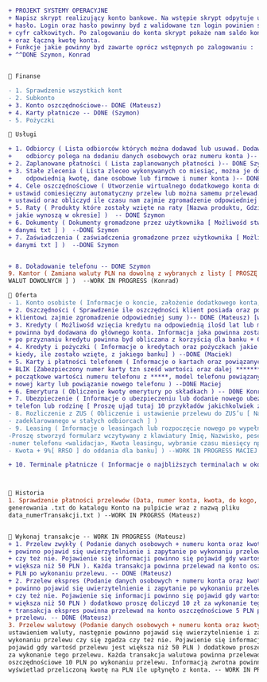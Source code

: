 ﻿```diff
+ PROJEKT SYSTEMY OPERACYJNE
+ Napisz skrypt realizujący konto bankowe. Na wstępie skrypt odpytuje użytkownika o login i
+ hasło. Login oraz hasło powinny byd z walidowane tzn login powinien składad się tylko z liter a hasło z
+ cyfr całkowitych. Po zalogowaniu do konta skrypt pokaże nam saldo konta oraz zebrane oszczędności
+ oraz łączną kwotę konta.
+ Funkcje jakie powinny byd zawarte oprócz wstępnych po zalogowaniu :
+ ^^DONE Szymon, Konrad 


 Finanse

- 1. Sprawdzenie wszystkich kont
- 2. Subkonto
+ 3. Konto oszczędnościowe-- DONE (Mateusz)
+ 4. Karty płatnicze -- DONE (Szymon)
- 5. Pożyczki

 Usługi

+ 1. Odbiorcy ( Lista odbiorców których można dodawad lub usuwad. Dodawanie nowego
+    odbiorcy polega na dodaniu danych osobowych oraz numeru konta )-- DONE Mateusz
+ 2. Zaplanowane płatności ( Lista zaplanowanych płatności )-- DONE Szymon
+ 3. Stałe zlecenia ( Lista zleceo wykonywanych co miesiąc, można je dodawad i ustawiad
+    odpowiednią kwotę, dane osobowe lub firmowe i numer konta )-- DONE Mateusz
+ 4. Cele oszczędnościowe ( Utworzenie wirtualnego dodatkowego konta do którego można
+ ustawid comiesięczny automatyczny przelew lub można samemu przelewad. Należy to
+ ustawid oraz obliczyd ile czasu nam zajmie zgromadzenie odpowiedniej kwoty )-- DONE (Mateusz)
+ 5. Raty ( Produkty które zostały wzięte na raty [Nazwa produktu, Gdzie został wzięty, Koszt, raty
+ jakie wynoszą w okresie] )  -- DONE Szymon
+ 6. Dokumenty ( Dokumenty gromadzone przez użytkownika [ Możliwośd stworzenia pliku z
+ danymi txt ] )  --DONE Szymon
+ 7. Zaświadczenia ( zaświadczenia gromadzone przez użytkownika [ Możliwośd stworzenia pliku z
+ danymi txt ] )  --DONE Szymon


+ 8. Doładowanie telefonu -- DONE Szymon
9. Kantor ( Zamiana waluty PLN na dowolną z wybranych z listy [ PROSZĘ UWZGLĘDNIĆ 10
WALUT DOWOLNYCH ] )  --WORK IN PROGRESS (Konrad)

 Oferta
- 1. Konto osobiste ( Informacje o koncie, założenie dodatkowego konta, subkonta itd )
+ 2. Oszczędności ( Sprawdzenie ile oszczędności klient posiada oraz pokazanie czasu ile
+ klientowi zajmie zgromadzenie odpowiedniej sumy )-- DONE (Mateusz) [w koncie oszczędnościowym] & Konrad ma swoje
+ 3. Kredyty ( Możliwośd wzięcia kredytu na odpowiednią ilośd lat lub miesięcy, Kwota
+ powinna byd dodawana do głównego konta. Informacja jaka powinna zostad zwrócona
+ po przyznaniu kredytu powinna byd obliczana z korzyścią dla banku + 6% [RRSO] ) --DONE (Maciek)
+ 4. Kredyty i pożyczki ( Informacje o kredytach oraz pożyczkach jakie klient posiada [Gdzie,
+ kiedy, ile zostało wzięte, z jakiego banku] ) --DONE (Maciek)
+ 5. Karty i płatności telefonem ( Informacje o kartach oraz powiązanych telefonach z usługą
+ BLIK [Zabezpieczony numer karty tzn sześd wartości oraz dalej ******* lub trzy
+ początkowe wartości numeru telefonu z *****, model telefonu powiązany], zamówienie
+ nowej karty lub powiązanie nowego telefonu ) --DONE Maciej 
+ 6. Emerytura ( Obliczenie kwoty emerytury po składkach ) -- DONE Konrad
+ 7. Ubezpieczenie ( Informacje o ubezpieczeniu lub dodanie nowego ubezpieczenie np. na
+ telefon lub rodzinę [ Proszę ująd tutaj 10 przykładów jakichkolwiek z ubezpieczeniami ] ) --DONE(Maciej)
- 8. Rozliczenie z ZUS ( Obliczenie i ustawienie przelewu do ZUS’u [ Należy mied go
- zadeklarowanego w stałych odbiorcach ] )
- 9. Leasing ( Informacje o leasingach lub rozpoczęcie nowego po wypełnieniu formularza [
-Proszę stworzyd formularz wczytywany z klawiatury Imię, Nazwisko, pesel <walidacja>,
-numer telefonu <walidacja>, Kwota leasingu, wybranie czasu miesięcy np. 12,24,36,72 ,
- Kwota + 9%[ RRSO ] do oddania dla banku] ) --WORK IN PROGRESS MACIEJ

+ 10. Terminale płatnicze ( Informacje o najbliższych terminalach w okolicy ) --DONE MACIEJ 



 Historia
1. Sprawdzenie płatności przelewów (Data, numer konta, kwota, do kogo, możliwośd
generowania .txt do katalogu Konto na pulpicie wraz z nazwą pliku
data_numerTransakcji.txt ) --WORK IN PROGRSS (Mateusz)


 Wykonaj transakcje -- WORK IN PROGRESS (Mateusz)
+ 1. Przelew zwykły ( Podanie danych osobowych + numeru konta oraz kwoty, następnie
+ powinno pojawid się uwierzytelnienie i zapytanie po wykonaniu przelewu czy się zgadza
+ czy też nie. Pojawienie się informacji powinno się pojawid gdy wartośd przelewu jest
+ większa niż 50 PLN ). Każda transakcja powinna przelewad na konto oszczędnościowe 3
+ PLN po wykonaniu przelewu. -- DONE (Mateusz)
+ 2. Przelew ekspres (Podanie danych osobowych + numeru konta oraz kwoty, następnie
+ powinno pojawid się uwierzytelnienie i zapytanie po wykonaniu przelewu czy się zgadza
+ czy też nie. Pojawienie się informacji powinno się pojawid gdy wartośd przelewu jest
+ większa niż 50 PLN ) dodatkowo proszę doliczyd 10 zł za wykonanie tego przelewu. Każda
+ transakcja ekspres powinna przelewad na konto oszczędnościowe 5 PLN po wykonaniu
+ przelewu. -- DONE (Mateusz)
3. Przelew walutowy (Podanie danych osobowych + numeru konta oraz kwoty wraz z
ustawieniem waluty, następnie powinno pojawid się uwierzytelnienie i zapytanie po
wykonaniu przelewu czy się zgadza czy też nie. Pojawienie się informacji powinno się
pojawid gdy wartośd przelewu jest większa niż 50 PLN ) dodatkowo proszę doliczyd 20 zł
za wykonanie tego przelewu. Każda transakcja walutowa powinna przelewad na konto
oszczędnościowe 10 PLN po wykonaniu przelewu. Informacją zwrotna powinna
wyświetlad przeliczoną kwotę na PLN ile upłynęło z konta. -- WORK IN PROGRESS (Mateusz) (czekam na kantor Konrada)
```
